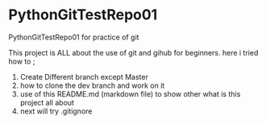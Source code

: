 # PythonGitTestRepo01
PythonGitTestRepo01 for practice of git

This project is ALL about the use of git and gihub for beginners. here i tried how to ;
1. Create Different branch except Master 
2. how to clone the dev branch and work on it 
3. use of this README.md (markdown file) to show other what is this project all about 
4. next will try .gitignore 

